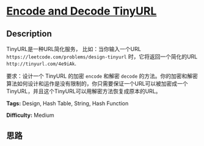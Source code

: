# [Encode and Decode TinyURL][title]

## Description

TinyURL是一种URL简化服务， 比如：当你输入一个URL `https://leetcode.com/problems/design-tinyurl`
时，它将返回一个简化的URL `http://tinyurl.com/4e9iAk`.

要求：设计一个 TinyURL 的加密 `encode` 和解密 `decode`
的方法。你的加密和解密算法如何设计和运作是没有限制的，你只需要保证一个URL可以被加密成一个TinyURL，并且这个TinyURL可以用解密方法恢复成原本的URL。


**Tags:** Design, Hash Table, String, Hash Function

**Difficulty:** Medium

## 思路

[title]: https://leetcode-cn.com/problems/encode-and-decode-tinyurl
